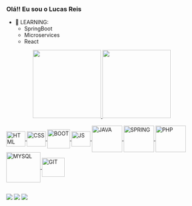### Olá!! Eu sou o Lucas Reis 

- 🌱 LEARNING:
  - SpringBoot
  - Microservices
  - React

<div align="center">
<a href="https://github.com/9reis">
<img height="180em" src="https://github-readme-stats.vercel.app/api? 
username=9reis&show_icons=true&theme=dark&include_all_commits=true&count_private=true"/>
 <img height="180em" src="https://github-readme-stats.vercel.app/api/top-langs/?username=9reis&layout=compact&langs_count=7&theme=dark"/>
</div>

<div style="display: inline_block"><br>

  <img src="https://cdn.jsdelivr.net/gh/devicons/devicon/icons/html5/html5-original.svg" align="center" alt="HTML" height="40" width="50"/>
  <img src="https://cdn.jsdelivr.net/gh/devicons/devicon/icons/css3/css3-original.svg" align="center" alt="CSS" height="40" width="50" /> 
  <img src="https://cdn.jsdelivr.net/gh/devicons/devicon/icons/bootstrap/bootstrap-original.svg" align="center" alt="BOOT" height="50" width="60" />
  <img src="https://cdn.jsdelivr.net/gh/devicons/devicon/icons/javascript/javascript-original.svg" align="center" alt="JS" height="40" width="50" />

  <img src="https://cdn.jsdelivr.net/gh/devicons/devicon/icons/java/java-original-wordmark.svg" align="center" alt="JAVA" height="70" width="80" />
  <img src="https://cdn.jsdelivr.net/gh/devicons/devicon/icons/spring/spring-original-wordmark.svg" align="center" alt="SPRING" height="70" width="80" />
  
  <img src="https://cdn.jsdelivr.net/gh/devicons/devicon/icons/php/php-original.svg" align="center" alt="PHP" height="70" width="80" />
  <img src="https://cdn.jsdelivr.net/gh/devicons/devicon/icons/mysql/mysql-original-wordmark.svg" align="center" alt="MYSQL" height="80" width="90" />
  <img src="https://cdn.jsdelivr.net/gh/devicons/devicon/icons/git/git-original.svg" align="center" alt="GIT" height="50" width="60" />
</div>
  
  ##
  
  <div>
  <a href="https://instagram.com/9reis_" target="_blank"><img src="https://img.shields.io/badge/-Instagram-%23E4405F?style=for-the-badge&logo=instagram&logoColor=white" target="_blank"></a>
  <a href = "mailto:lucasreis_cod@hotmail.com"><img src="https://img.shields.io/badge/-Gmail-%23333?style=for-the-badge&logo=gmail&logoColor=white" target="_blank"></a>
  <a href="https://www.linkedin.com/in/lucas-reis-b67558162/" target="_blank"><img src="https://img.shields.io/badge/-LinkedIn-%230077B5?style=for-the-badge&logo=linkedin&logoColor=white" target="_blank"></a>
    
  </div>
